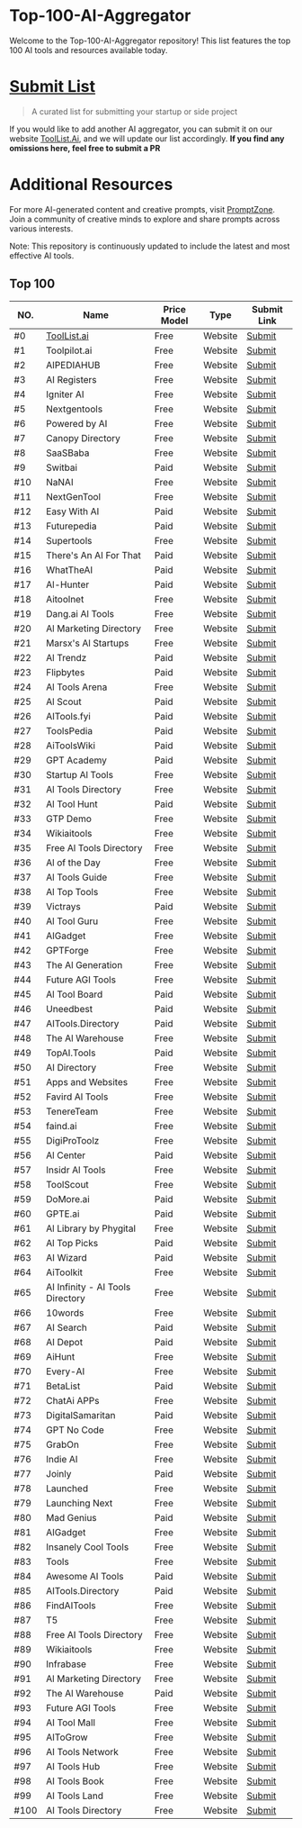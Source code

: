 # Top-100-AI-Aggregator
Welcome to the Top-100-AI-Aggregator repository! This list features the top 100 AI tools and resources available today.

# [Submit List](https://toollist.ai)

> A curated list for submitting your startup or side project

If you would like to add another AI aggregator, you can submit it on our website [ToolList.Ai](https://toollist.ai), and we will update our list accordingly.
**If you find any omissions here, feel free to submit a PR**

# Additional Resources
For more AI-generated content and creative prompts, visit [PromptZone](https://www.promptzone.com/). Join a community of creative minds to explore and share prompts across various interests.



Note: This repository is continuously updated to include the latest and most effective AI tools.

## Top 100

| NO.  | Name              | Price Model | Type      | Submit Link |
|------|-------------------|-------------|-----------|-------------|
| #0   | [ToolList.ai](https://toollist.ai/)           | Free        | Website   | [Submit](https://toollist.ai/product/create) |
| #1   | Toolpilot.ai      | Free        | Website   | [Submit](https://www.toolpilot.ai) |
| #2   | AIPEDIAHUB        | Free        | Website   | [Submit](https://aipediahub.com) |
| #3   | AI Registers      | Free        | Website   | [Submit](https://airegisters.com) |
| #4   | Igniter AI        | Free        | Website   | [Submit](https://www.igniter.ai) |
| #5   | Nextgentools      | Free        | Website   | [Submit](https://nextgentools.me) |
| #6   | Powered by AI     | Free        | Website   | [Submit](https://poweredbyai.app) |
| #7   | Canopy Directory  | Free        | Website   | [Submit](https://www.canopydirectory.com) |
| #8   | SaaSBaba          | Free        | Website   | [Submit](https://saasbaba.com) |
| #9   | Switbai           | Paid        | Website   | [Submit](https://switbai.com) |
| #10  | NaNAI             | Free        | Website   | [Submit](https://nanai.tools) |
| #11  | NextGenTool       | Free        | Website   | [Submit](https://nextgentool.io) |
| #12  | Easy With AI      | Paid        | Website   | [Submit](https://easywithai.com) |
| #13  | Futurepedia       | Paid        | Website   | [Submit](https://www.futurepedia.io) |
| #14  | Supertools        | Free        | Website   | [Submit](https://supertools.therundown.ai) |
| #15  | There's An AI For That | Paid  | Website   | [Submit](https://theresanaiforthat.com) |
| #16  | WhatTheAI         | Paid        | Website   | [Submit](https://whattheai.tech) |
| #17  | Al-Hunter         | Paid        | Website   | [Submit](https://ai-hunter.io) |
| #18  | Aitoolnet         | Free        | Website   | [Submit](https://www.aitoolnet.com) |
| #19  | Dang.ai Al Tools  | Free        | Website   | [Submit](https://dang.ai) |
| #20  | Al Marketing Directory | Free   | Website   | [Submit](https://aimarketing.directory) |
| #21  | Marsx's Al Startups | Free     | Website   | [Submit](https://www.marsx.dev) |
| #22  | Al Trendz         | Paid        | Website   | [Submit](https://aitrendz.xyz) |
| #23  | Flipbytes         | Paid        | Website   | [Submit](https://www.flipbytes.com) |
| #24  | Al Tools Arena    | Free        | Website   | [Submit](https://aitoolsarena.com) |
| #25  | Al Scout          | Paid        | Website   | [Submit](https://aiscout.net) |
| #26  | AITools.fyi       | Paid        | Website   | [Submit](https://checkout.stripe.com) |
| #27  | ToolsPedia        | Paid        | Website   | [Submit](https://www.toolspedia.io) |
| #28  | AiToolsWiki       | Paid        | Website   | [Submit](https://aitoolswiki.com) |
| #29  | GPT Academy       | Paid        | Website   | [Submit](https://tally.so) |
| #30  | Startup Al Tools  | Free        | Website   | [Submit](https://www.startupaitools.com) |
| #31  | Al Tools Directory | Free       | Website   | [Submit](https://aitoolsdirectory.com) |
| #32  | Al Tool Hunt      | Paid        | Website   | [Submit](https://www.aitoolhunt.com) |
| #33  | GTP Demo          | Free        | Website   | [Submit](https://www.gptdemo.net) |
| #34  | Wikiaitools       | Free        | Website   | [Submit](https://www.wikiaitools.com) |
| #35  | Free Al Tools Directory | Free  | Website   | [Submit](https://free-ai-tools-directory.com) |
| #36  | Al of the Day     | Free        | Website   | [Submit](https://aioftheday.com) |
| #37  | Al Tools Guide    | Free        | Website   | [Submit](https://aitoolsguide.com) |
| #38  | Al Top Tools      | Free        | Website   | [Submit](https://aitoptools.com) |
| #39  | Victrays          | Paid        | Website   | [Submit](https://victrays.com) |
| #40  | Al Tool Guru      | Free        | Website   | [Submit](https://aitoolguru.com) |
| #41  | AIGadget          | Free        | Website   | [Submit](https://aigadget.io) |
| #42  | GPTForge          | Free        | Website   | [Submit](https://forms.gle) |
| #43  | The Al Generation | Free        | Website   | [Submit](https://www.theaigeneration.com) |
| #44  | Future AGI Tools  | Free        | Website   | [Submit](https://www.futureagitools.com) |
| #45  | Al Tool Board     | Paid        | Website   | [Submit](https://aitoolboard.com) |
| #46  | Uneedbest         | Paid        | Website   | [Submit](https://uneedbest.com) |
| #47  | AITools.Directory | Paid        | Website   | [Submit](https://www.aitools.directory) |
| #48  | The Al Warehouse  | Free        | Website   | [Submit](https://www.thewarehouse.ai) |
| #49  | TopAI.Tools       | Paid        | Website   | [Submit](https://topai.tools) |
| #50  | AI Directory      | Free        | Website   | [Submit](https://www.aidirectory.org) |
| #51  | Apps and Websites | Free        | Website   | [Submit](https://landing.mycloudmedia.co.uk) |
| #52  | Favird Al Tools   | Free        | Website   | [Submit](https://favird.com) |
| #53  | TenereTeam        | Free        | Website   | [Submit](https://www.tenereteam.com) |
| #54  | faind.ai          | Free        | Website   | [Submit](https://faind.ai) |
| #55  | DigiProToolz      | Free        | Website   | [Submit](https://digiprotoolz.com) |
| #56  | Al Center         | Paid        | Website   | [Submit](https://www.aicenter.ai) |
| #57  | Insidr Al Tools   | Free        | Website   | [Submit](https://www.insidr.ai) |
| #58  | ToolScout         | Free        | Website   | [Submit](https://toolscout.ai) |
| #59  | DoMore.ai         | Paid        | Website   | [Submit](https://domore.ai) |
| #60  | GPTE.ai           | Paid        | Website   | [Submit](https://gpte.ai) |
| #61  | Al Library by Phygital | Free   | Website   | [Submit](https://library.phygital.plus) |
| #62  | Al Top Picks      | Paid        | Website   | [Submit](https://www.aitoppicks.com) |
| #63  | AI Wizard         | Paid        | Website   | [Submit](https://www.aiwizard.ai) |
| #64  | AiToolkit         | Free        | Website   | [Submit](https://www.aitoolkit.org) |
| #65  | AI Infinity - AI Tools Directory | Free | Website | [Submit](https://forms.gle) |
| #66  | 10words           | Free        | Website   | [Submit](https://app.10words.io) |
| #67  | AI Search         | Paid        | Website   | [Submit](https://ai-search.io) |
| #68  | AI Depot          | Paid        | Website   | [Submit](https://buy.stripe.com) |
| #69  | AiHunt            | Free        | Website   | [Submit](https://aihunt.app) |
| #70  | Every-AI          | Free        | Website   | [Submit](https://every-ai.com) |
| #71  | BetaList          | Paid        | Website   | [Submit](https://betalist.com) |
| #72  | ChatAi APPs       | Free        | Website   | [Submit](https://www.chataiapps.com) |
| #73  | DigitalSamaritan  | Paid        | Website   | [Submit](https://www.digitalsamaritan.co) |
| #74  | GPT No Code       | Free        | Website   | [Submit](https://gptnocode.com) |
| #75  | GrabOn            | Free        | Website   | [Submit](https://www.grabon.in) |
| #76  | Indie AI          | Free        | Website   | [Submit](https://www.indieai.co) |
| #77  | Joinly            | Paid        | Website   | [Submit](https://www.joinly.xyz) |
| #78  | Launched          | Free        | Website   | [Submit](https://launched.io) |
| #79  | Launching Next    | Free        | Website   | [Submit](https://www.launchingnext.com) |
| #80  | Mad Genius        | Paid        | Website   | [Submit](https://checkout.stripe.com) |
| #81  | AIGadget          | Free        | Website   | [Submit](https://aigadget.io) |
| #82  | Insanely Cool Tools | Free      | Website   | [Submit](https://www.insanelycooltools.com) |
| #83  | Tools             | Free        | Website   | [Submit](https://tools.so) |
| #84  | Awesome AI Tools  | Paid        | Website   | [Submit](https://awesomeaitools.com) |
| #85  | AITools.Directory | Paid        | Website   | [Submit](https://www.aitools.directory) |
| #86  | FindAITools       | Free        | Website   | [Submit](https://findaitools.co) |
| #87  | T5                | Free        | Website   | [Submit](https://tools.robingood.com) |
| #88  | Free AI Tools Directory | Free  | Website   | [Submit](https://free-ai-tools-directory.com) |
| #89  | Wikiaitools       | Free        | Website   | [Submit](https://www.wikiaitools.com) |
| #90  | Infrabase         | Free        | Website   | [Submit](https://infrabase.ai) |
| #91  | Al Marketing Directory | Free  | Website   | [Submit](https://aimarketing.directory) |
| #92  | The Al Warehouse  | Paid        | Website   | [Submit](https://www.thewarehouse.ai) |
| #93  | Future AGI Tools  | Free        | Website   | [Submit](https://www.futureagitools.com) |
| #94  | AI Tool Mall      | Free        | Website   | [Submit](https://aitoolmall.com) |
| #95  | AIToGrow          | Free        | Website   | [Submit](https://aitogrow.com) |
| #96  | AI Tools Network  | Free        | Website   | [Submit](https://aitoolsnetwork.com) |
| #97  | AI Tools Hub      | Free        | Website   | [Submit](https://aitoolshub.com) |
| #98  | AI Tools Book     | Free        | Website   | [Submit](https://aitoolsbook.com) |
| #99  | AI Tools Land     | Free        | Website   | [Submit](https://aitoolsland.com) |
| #100 | AI Tools Directory| Free        | Website   | [Submit](https://aitoolsdirectory.com) |